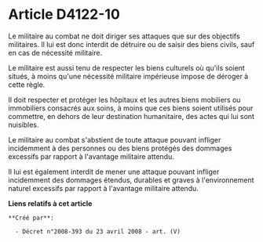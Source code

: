 # Article D4122-10

Le militaire au combat ne doit diriger ses attaques que sur des objectifs militaires. Il lui est donc interdit de détruire ou
de saisir des biens civils, sauf en cas de nécessité militaire.

Le militaire est aussi tenu de respecter les biens culturels où qu'ils soient situés, à moins qu'une nécessité militaire
impérieuse impose de déroger à cette règle.

Il doit respecter et protéger les hôpitaux et les autres biens mobiliers ou immobiliers consacrés aux soins, à moins que ces
biens soient utilisés pour commettre, en dehors de leur destination humanitaire, des actes qui lui sont nuisibles.

Le militaire au combat s'abstient de toute attaque pouvant infliger incidemment à des personnes ou des biens protégés des
dommages excessifs par rapport à l'avantage militaire attendu.

Il lui est également interdit de mener une attaque pouvant infliger incidemment des dommages étendus, durables et graves à
l'environnement naturel excessifs par rapport à l'avantage militaire attendu.

**Liens relatifs à cet article**

	**Créé par**:

	  - Décret n°2008-393 du 23 avril 2008 - art. (V)
